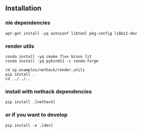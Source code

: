 ## Installation

### nle dependencies
```shell
apt-get install -yq autoconf libtool pkg-config libbz2-dev
```

### render utils
```shell
conda install -yq cmake flex bison lit
conda install -yq pybind11 -c conda-forge

cd sp_examples/nethack/render_utils
pip install .
cd ../../..
```

### install with nethack dependencies
```shell
pip install .[nethack]
```

### or if you want to develop
```shell
pip install -e .[dev]
```
